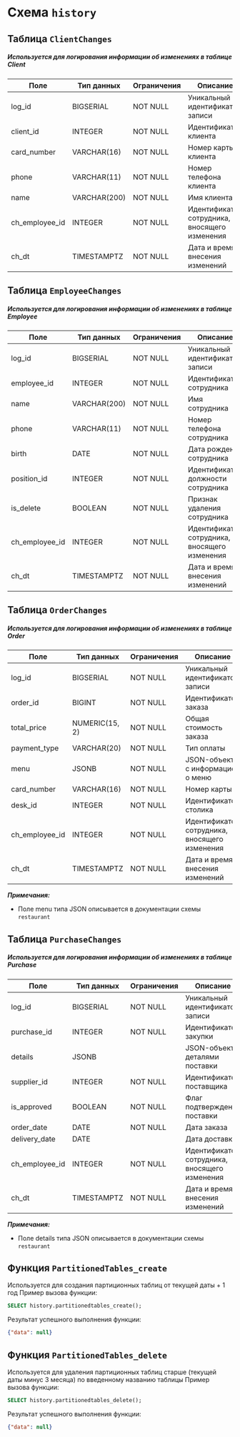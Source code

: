 # Схема `history`

## **Таблица `ClientChanges`**
##### Используется для логирования информации об изменениях в таблице Client

| Поле            | Тип данных   | Ограничения | Описание                              |
| --------------- | ------------ |-------------| -------------------------------------- |
| log_id          | BIGSERIAL    | NOT NULL    | Уникальный идентификатор записи |
| client_id       | INTEGER      | NOT NULL    | Идентификатор клиента                   |
| card_number     | VARCHAR(16)  | NOT NULL    | Номер карты клиента                     |
| phone           | VARCHAR(11)  | NOT NULL    | Номер телефона клиента                  |
| name            | VARCHAR(200) | NOT NULL    | Имя клиента                            |
| ch_employee_id  | INTEGER      | NOT NULL    | Идентификатор сотрудника, вносящего изменения |
| ch_dt           | TIMESTAMPTZ  | NOT NULL    | Дата и время внесения изменений         |

## **Таблица `EmployeeChanges`**
##### Используется для логирования информации об изменениях в таблице Employee

| Поле            | Тип данных   | Ограничения | Описание                              |
| --------------- | ------------ |-------------| -------------------------------------- |
| log_id          | BIGSERIAL    | NOT NULL    | Уникальный идентификатор записи|
| employee_id     | INTEGER      | NOT NULL    | Идентификатор сотрудника                |
| name            | VARCHAR(200) | NOT NULL    | Имя сотрудника                         |
| phone           | VARCHAR(11)  | NOT NULL    | Номер телефона сотрудника               |
| birth           | DATE         | NOT NULL    | Дата рождения сотрудника                |
| position_id     | INTEGER      | NOT NULL    | Идентификатор должности сотрудника      |
| is_delete       | BOOLEAN      | NOT NULL    | Признак удаления сотрудника             |
| ch_employee_id  | INTEGER      | NOT NULL    | Идентификатор сотрудника, вносящего изменения |
| ch_dt           | TIMESTAMPTZ  | NOT NULL    | Дата и время внесения изменений         |

## **Таблица `OrderChanges`**
##### Используется для логирования информации об изменениях в таблице Order

| Поле            | Тип данных     | Ограничения | Описание                                  |
| --------------- | -------------- |-------------| ------------------------------------------ |
| log_id          | BIGSERIAL      | NOT NULL    | Уникальный идентификатор записи    |
| order_id        | BIGINT         | NOT NULL    | Идентификатор заказа                       |
| total_price     | NUMERIC(15, 2) | NOT NULL    | Общая стоимость заказа                     |
| payment_type    | VARCHAR(20)    | NOT NULL    | Тип оплаты                                |
| menu            | JSONB          | NOT NULL    | JSON-объект с информацией о меню            |
| card_number     | VARCHAR(16)    | NOT NULL    | Номер карты                               |
| desk_id         | INTEGER        | NOT NULL    | Идентификатор столика                      |
| ch_employee_id  | INTEGER        | NOT NULL    | Идентификатор сотрудника, вносящего изменения |
| ch_dt           | TIMESTAMPTZ    | NOT NULL    | Дата и время внесения изменений             |

***Примечания:***
- Поле menu типа JSON описывается в документации схемы `restaurant`

## **Таблица `PurchaseChanges`**
##### Используется для логирования информации об изменениях в таблице Purchase

| Поле            | Тип данных     | Ограничения | Описание                                      |
| --------------- | -------------- |-------------|-----------------------------------------------|
| log_id          | BIGSERIAL      | NOT NULL    | Уникальный идентификатор записи               |
| purchase_id     | INTEGER        | NOT NULL    | Идентификатор закупки                         |
| details         | JSONB          |             | JSON-объект с деталями поставки                |
| supplier_id     | INTEGER        | NOT NULL    | Идентификатор поставщика                      |
| is_approved     | BOOLEAN        | NOT NULL    | Флаг подтверждения поставки                   |
| order_date      | DATE           | NOT NULL    | Дата заказа                                   |
| delivery_date   | DATE           |             | Дата доставки                                 |
| ch_employee_id  | INTEGER        | NOT NULL    | Идентификатор сотрудника, вносящего изменения |
| ch_dt           | TIMESTAMPTZ    | NOT NULL    | Дата и время внесения изменений               |

***Примечания:***
- Поле details типа JSON описывается в документации схемы `restaurant`

## **Функция `PartitionedTables_create`**
Используется для создания партиционных таблиц от текущей даты + 1 год
Пример вызова функции:

```sql
SELECT history.partitionedtables_create();
```
Результат успешного выполнения функции:
```json
{"data": null}
```

## **Функция `PartitionedTables_delete`**
Используется для удаления партиционных таблиц старше (текущей даты минус 3 месяца) по введенному названию таблицы
Пример вызова функции:

```sql
SELECT history.partitionedtables_delete();
```
Результат успешного выполнения функции:
```json
{"data": null}
```
